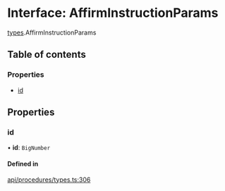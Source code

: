 # Interface: AffirmInstructionParams

[types](../wiki/types).AffirmInstructionParams

## Table of contents

### Properties

- [id](../wiki/types.AffirmInstructionParams#id)

## Properties

### id

• **id**: `BigNumber`

#### Defined in

[api/procedures/types.ts:306](https://github.com/PolymathNetwork/polymesh-sdk/blob/c6fe1be3/src/api/procedures/types.ts#L306)

